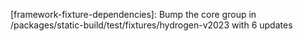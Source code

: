 ---
---

[framework-fixture-dependencies]: Bump the core group in /packages/static-build/test/fixtures/hydrogen-v2023 with 6 updates
